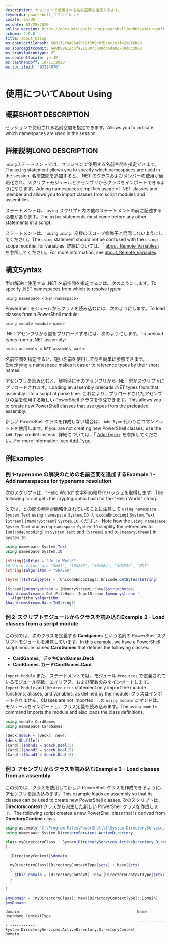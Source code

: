 ```yaml
---
description: セッションで使用される名前空間を指定できます。
keywords: powershell,コマンドレット
Locale: en-US
ms.date: 01/29/2020
online version: https://docs.microsoft.com/powershell/module/microsoft.powershell.core/about/about_using?view=powershell-6&WT.mc_id=ps-gethelp
schema: 2.0.0
title: about_Using
ms.openlocfilehash: 6001f2f4495490c9f2b9dbfbeac2e1f4298febd8
ms.sourcegitcommit: ae8b89e12c6fa2108075888dd6da92788d6c2888
ms.translationtype: MT
ms.contentlocale: ja-JP
ms.lasthandoff: 10/21/2020
ms.locfileid: "93224976"
---
```

# <a name="about-using"></a><span data-ttu-id="26588-104">使用について</span><span class="sxs-lookup"><span data-stu-id="26588-104">About Using</span></span>

## <a name="short-description"></a><span data-ttu-id="26588-105">概要</span><span class="sxs-lookup"><span data-stu-id="26588-105">SHORT DESCRIPTION</span></span>
<span data-ttu-id="26588-106">セッションで使用される名前空間を指定できます。</span><span class="sxs-lookup"><span data-stu-id="26588-106">Allows you to indicate which namespaces are used in the session.</span></span>

## <a name="long-description"></a><span data-ttu-id="26588-107">詳細説明</span><span class="sxs-lookup"><span data-stu-id="26588-107">LONG DESCRIPTION</span></span>

<span data-ttu-id="26588-108">`using`ステートメントでは、セッションで使用する名前空間を指定できます。</span><span class="sxs-lookup"><span data-stu-id="26588-108">The `using` statement allows you to specify which namespaces are used in the session.</span></span> <span data-ttu-id="26588-109">名前空間を追加すると、.NET のクラスおよびメンバーの使用が簡略化され、スクリプトモジュールとアセンブリからクラスをインポートできるようになります。</span><span class="sxs-lookup"><span data-stu-id="26588-109">Adding namespaces simplifies usage of .NET classes and member and allows you to import classes from script modules and assemblies.</span></span>

<span data-ttu-id="26588-110">ステートメントは、 `using` スクリプト内の他のステートメントの前に記述する必要があります。</span><span class="sxs-lookup"><span data-stu-id="26588-110">The `using` statements must come before any other statements in a script.</span></span>

<span data-ttu-id="26588-111">ステートメントは、 `using` `using:` 変数のスコープ修飾子と混同しないようにしてください。</span><span class="sxs-lookup"><span data-stu-id="26588-111">The `using` statement should not be confused with the `using:` scope modifier for variables.</span></span> <span data-ttu-id="26588-112">詳細については、「 [about_Remote_Variables](about_Remote_Variables.md)」を参照してください。</span><span class="sxs-lookup"><span data-stu-id="26588-112">For more information, see [about_Remote_Variables](about_Remote_Variables.md).</span></span>

## <a name="syntax"></a><span data-ttu-id="26588-113">構文</span><span class="sxs-lookup"><span data-stu-id="26588-113">Syntax</span></span>

<span data-ttu-id="26588-114">型の解決に使用する .NET 名前空間を指定するには、次のようにします。</span><span class="sxs-lookup"><span data-stu-id="26588-114">To specify .NET namespaces from which to resolve types:</span></span>

```
using namespace <.NET-namespace>
```

<span data-ttu-id="26588-115">PowerShell モジュールからクラスを読み込むには、次のようにします。</span><span class="sxs-lookup"><span data-stu-id="26588-115">To load classes from a PowerShell module:</span></span>

```
using module <module-name>
```

<span data-ttu-id="26588-116">.NET アセンブリから型をプリロードするには、次のようにします。</span><span class="sxs-lookup"><span data-stu-id="26588-116">To preload types from a .NET assembly:</span></span>

```
using assembly <.NET-assembly-path>
```

<span data-ttu-id="26588-117">名前空間を指定すると、短い名前を使用して型を簡単に参照できます。</span><span class="sxs-lookup"><span data-stu-id="26588-117">Specifying a namespace makes it easier to reference types by their short names.</span></span>

<span data-ttu-id="26588-118">アセンブリを読み込むと、解析時にそのアセンブリから .NET 型がスクリプトにプリロードされます。</span><span class="sxs-lookup"><span data-stu-id="26588-118">Loading an assembly preloads .NET types from that assembly into a script at parse time.</span></span> <span data-ttu-id="26588-119">これにより、プリロードされたアセンブリの型を使用する新しい PowerShell クラスを作成できます。</span><span class="sxs-lookup"><span data-stu-id="26588-119">This allows you to create new PowerShell classes that use types from the preloaded assembly.</span></span>

<span data-ttu-id="26588-120">新しい PowerShell クラスを作成しない場合は、 `Add-Type` 代わりにコマンドレットを使用します。</span><span class="sxs-lookup"><span data-stu-id="26588-120">If you are not creating new PowerShell classes, use the `Add-Type` cmdlet instead.</span></span> <span data-ttu-id="26588-121">詳細については、「 [Add-Type](xref:Microsoft.PowerShell.Utility.Add-Type)」を参照してください。</span><span class="sxs-lookup"><span data-stu-id="26588-121">For more information, see [Add-Type](xref:Microsoft.PowerShell.Utility.Add-Type).</span></span>

## <a name="examples"></a><span data-ttu-id="26588-122">例</span><span class="sxs-lookup"><span data-stu-id="26588-122">Examples</span></span>

### <a name="example-1---add-namespaces-for-typename-resolution"></a><span data-ttu-id="26588-123">例 1-typename の解決のための名前空間を追加する</span><span class="sxs-lookup"><span data-stu-id="26588-123">Example 1 - Add namespaces for typename resolution</span></span>

<span data-ttu-id="26588-124">次のスクリプトは、"Hello World" 文字列の暗号化ハッシュを取得します。</span><span class="sxs-lookup"><span data-stu-id="26588-124">The following script gets the cryptographic hash for the "Hello World" string.</span></span>

<span data-ttu-id="26588-125">とでは、との間の参照が簡略化されていることに注意して `using namespace System.Text` `using namespace System.IO` `[UnicodeEncoding]` `System.Text` `[Stream]` `[MemoryStream]` `System.IO` ください。</span><span class="sxs-lookup"><span data-stu-id="26588-125">Note how the `using namespace System.Text` and `using namespace System.IO` simplify the references to `[UnicodeEncoding]` in `System.Text` and `[Stream]` and to `[MemoryStream]` in `System.IO`.</span></span>

```powershell
using namespace System.Text
using namespace System.IO

[string]$string = "Hello World"
## Valid values are "SHA1", "SHA256", "SHA384", "SHA512", "MD5"
[string]$algorithm = "SHA256"

[byte[]]$stringbytes = [UnicodeEncoding]::Unicode.GetBytes($string)

[Stream]$memorystream = [MemoryStream]::new($stringbytes)
$hashfromstream = Get-FileHash -InputStream $memorystream `
  -Algorithm $algorithm
$hashfromstream.Hash.ToString()
```

### <a name="example-2---load-classes-from-a-script-module"></a><span data-ttu-id="26588-126">例 2-スクリプトモジュールからクラスを読み込む</span><span class="sxs-lookup"><span data-stu-id="26588-126">Example 2 - Load classes from a script module</span></span>

<span data-ttu-id="26588-127">この例では、次のクラスを定義する **Cardgames** という名前の PowerShell スクリプトモジュールを用意しています。</span><span class="sxs-lookup"><span data-stu-id="26588-127">In this example, we have a PowerShell script module named **CardGames** that defines the following classes:</span></span>

- <span data-ttu-id="26588-128">**CardGames。デッキ**</span><span class="sxs-lookup"><span data-stu-id="26588-128">**CardGames.Deck**</span></span>
- <span data-ttu-id="26588-129">**CardGames. カード**</span><span class="sxs-lookup"><span data-stu-id="26588-129">**CardGames.Card**</span></span>

<span data-ttu-id="26588-130">`Import-Module` また、ステートメントでは、モジュール `#requires` で定義されているモジュール関数、エイリアス、および変数のみをインポートします。</span><span class="sxs-lookup"><span data-stu-id="26588-130">`Import-Module` and the `#requires` statement only import the module functions, aliases, and variables, as defined by the module.</span></span> <span data-ttu-id="26588-131">クラスはインポートされません。</span><span class="sxs-lookup"><span data-stu-id="26588-131">Classes are not imported.</span></span> <span data-ttu-id="26588-132">この `using module` コマンドは、モジュールをインポートし、クラス定義も読み込みます。</span><span class="sxs-lookup"><span data-stu-id="26588-132">The `using module` command imports the module and also loads the class definitions.</span></span>

```powershell
using module CardGames
using namespace CardGames

[Deck]$deck = [Deck]::new()
$deck.Shuffle()
[Card[]]$hand1 = $deck.Deal(5)
[Card[]]$hand2 = $deck.Deal(5)
[Card[]]$hand3 = $deck.Deal(5)
```

### <a name="example-3---load-classes-from-an-assembly"></a><span data-ttu-id="26588-133">例 3-アセンブリからクラスを読み込む</span><span class="sxs-lookup"><span data-stu-id="26588-133">Example 3 - Load classes from an assembly</span></span>

<span data-ttu-id="26588-134">この例では、クラスを使用して新しい PowerShell クラスを作成できるように、アセンブリを読み込みます。</span><span class="sxs-lookup"><span data-stu-id="26588-134">This example loads an assembly so that its classes can be used to create new PowerShell classes.</span></span> <span data-ttu-id="26588-135">次のスクリプトは、 **Directorycontext** クラスから派生した新しい PowerShell クラスを作成します。</span><span class="sxs-lookup"><span data-stu-id="26588-135">The following script creates a new PowerShell class that is derived from **DirectoryContext** class.</span></span>

```powershell
using assembly 'C:\Program Files\PowerShell\7\System.DirectoryServices.dll'
using namespace System.DirectoryServices.ActiveDirectory

class myDirectoryClass : System.DirectoryServices.ActiveDirectory.DirectoryContext
{

  [DirectoryContext]$domain

  myDirectoryClass([DirectoryContextType]$ctx) : base($ctx)
  {
    $this.domain = [DirectoryContext]::new([DirectoryContextType]$ctx)
  }

}

$myDomain = [myDirectoryClass]::new([DirectoryContextType]::Domain)
$myDomain
```

```Output
domain                                                    Name UserName ContextType
------                                                    ---- -------- -----------
System.DirectoryServices.ActiveDirectory.DirectoryContext                    Domain
```
